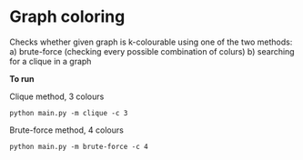 # Graph coloring

Checks whether given graph is k-colourable using one of the two methods:
a) brute-force (checking every possible combination of colurs)
b) searching for a clique in a graph

**To run**

Clique method, 3 colours

`python main.py -m clique -c 3`

Brute-force method, 4 colours

`python main.py -m brute-force -c 4`
